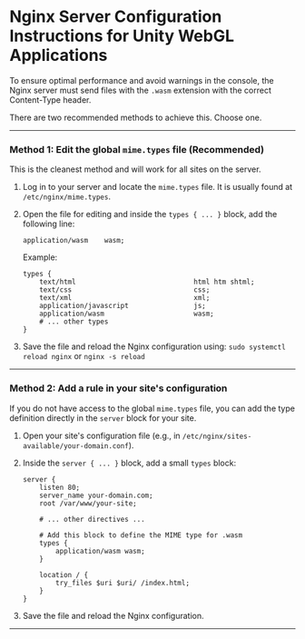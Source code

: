 # Nginx Server Configuration Instructions for Unity WebGL Applications

To ensure optimal performance and avoid warnings in the console, the Nginx server must send files with the `.wasm` extension with the correct Content-Type header.

There are two recommended methods to achieve this. Choose one.

---

### Method 1: Edit the global `mime.types` file (Recommended)

This is the cleanest method and will work for all sites on the server.

1. Log in to your server and locate the `mime.types` file. It is usually found at `/etc/nginx/mime.types`.

2. Open the file for editing and inside the `types { ... }` block, add the following line:

    ```nginx
    application/wasm    wasm;
    ```

    Example:
    ```nginx
    types {
        text/html                             html htm shtml;
        text/css                              css;
        text/xml                              xml;
        application/javascript                js;
        application/wasm                      wasm;
        # ... other types
    }
    ```

3. Save the file and reload the Nginx configuration using:
    `sudo systemctl reload nginx` or `nginx -s reload`

---

### Method 2: Add a rule in your site's configuration

If you do not have access to the global `mime.types` file, you can add the type definition directly in the `server` block for your site.

1. Open your site's configuration file (e.g., in `/etc/nginx/sites-available/your-domain.conf`).

2. Inside the `server { ... }` block, add a small `types` block:

    ```nginx
    server {
        listen 80;
        server_name your-domain.com;
        root /var/www/your-site;

        # ... other directives ...

        # Add this block to define the MIME type for .wasm
        types {
            application/wasm wasm;
        }

        location / {
            try_files $uri $uri/ /index.html;
        }
    }
    ```

3. Save the file and reload the Nginx configuration.

---
